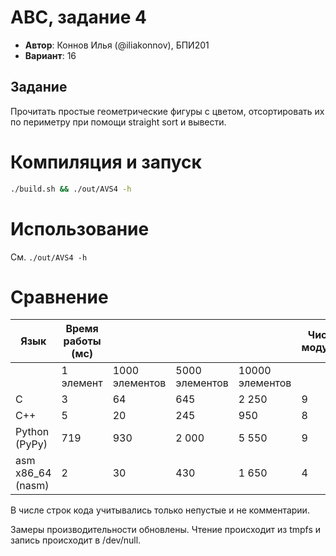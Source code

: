 # АВС, задание 4

- **Автор**: Коннов Илья (@iliakonnov), БПИ201
- **Вариант**: 16

## Задание
Прочитать простые геометрические фигуры с цветом, отсортировать их по периметру при помощи straight sort и вывести.

# Компиляция и запуск
```bash
./build.sh && ./out/AVS4 -h
```

# Использование
См. `./out/AVS4 -h`

# Сравнение
| Язык              | Время работы (мс) |         |                |                 | Число модулей | Строк кода |
|-------------------|------------|----------------|----------------|-----------------|---------------|------------|
|                   | 1 элемент  | 1000 элементов | 5000 элементов | 10000 элементов |               |            |
| C                 |   3        |  64            |   645          | 2 250           | 9             |  644       |
| C++               |   5        |  20            |   245          |   950           | 8             |  399       |
| Python (PyPy)     | 719        | 930            | 2 000          | 5 550           | 9             |  287       |
| asm x86_64 (nasm) |   2        |  30            |   430          | 1 650           | 4             | 1371       |

В числе строк кода учитывались только непустые и не комментарии.

Замеры производительности обновлены. Чтение происходит из tmpfs и запись происходит в /dev/null.
